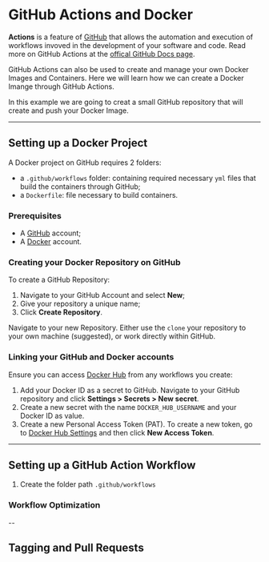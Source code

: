 # GitHub Actions and Docker

**Actions** is a feature of [GitHub](https://github.com/) that allows the automation and execution of workflows invoved in the development of your software and code. Read more on GitHub Actions at the [offical GitHub Docs page](https://docs.github.com/en/actions/learn-github-actions/understanding-github-actions).

GitHub Actions can also be used to create and manage your own Docker Images and Containers. Here we will learn how we can create a Docker Imange through GitHub Actions.

In this example we are going to creat a small GitHub repository that will create and push your Docker Image.

---

## Setting up a Docker Project

A Docker project on GitHub requires 2 folders:

- a `.github/workflows` folder: containing required necessary `yml` files that build the containers through GitHub;
- a `Dockerfile`: file necessary to build containers.

### Prerequisites

- A [GitHub](https://github.com/) account;
- A [Docker](https://www.docker.com/) account.

### Creating your Docker Repository on GitHub

To create a GitHub Repository:
1. Navigate to your GitHub Account and select **New**;
2. Give your repository a unique name;
3. Click **Create Repository**.

Navigate to your new Repository. Either use the `clone` your repository to your own machine (suggested), or work directly within GitHub.

### Linking your GitHub and Docker accounts

Ensure you can access [Docker Hub](https://hub.docker.com/) from any workflows you create:

1. Add your Docker ID as a secret to GitHub. Navigate to your GitHub repository and click **Settings > Secrets > New secret**.
2. Create a new secret with the name `DOCKER_HUB_USERNAME` and your Docker ID as value.
3. Create a new Personal Access Token (PAT). To create a new token, go to [Docker Hub Settings](https://hub.docker.com/settings/security) and then click **New Access Token**.

---

## Setting up a GitHub Action Workflow

1. Create the folder path `.github/workflows`

### Workflow Optimization

--

## Tagging and Pull Requests